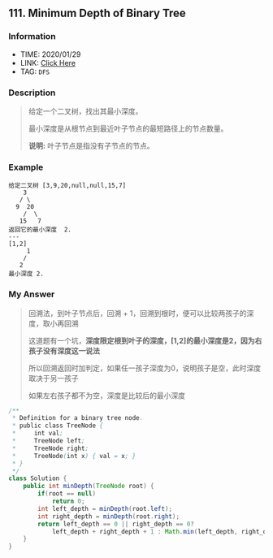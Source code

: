 ## 111. Minimum Depth of Binary Tree

### Information

* TIME: 2020/01/29
* LINK: [Click Here](https://leetcode-cn.com/problems/minimum-depth-of-binary-tree/)
* TAG: `DFS`

### Description

> 给定一个二叉树，找出其最小深度。
>
> 最小深度是从根节点到最近叶子节点的最短路径上的节点数量。
>
> **说明:** 叶子节点是指没有子节点的节点。

### Example

```text
给定二叉树 [3,9,20,null,null,15,7]
    3
   / \
  9  20
    /  \
   15   7
返回它的最小深度  2.
---
[1,2]
     1
    /
   2
最小深度 2.
```

### My Answer

> 回溯法，到叶子节点后，回溯 + 1，回溯到根时，便可以比较两孩子的深度，取小再回溯
>
> 这道题有一个坑，**深度限定根到叶子的深度，[1,2]的最小深度是2，因为右孩子没有深度这一说法**
>
> 所以回溯返回时加判定，如果任一孩子深度为0，说明孩子是空，此时深度取决于另一孩子
>
> 如果左右孩子都不为空，深度是比较后的最小深度

```java
/**
 * Definition for a binary tree node.
 * public class TreeNode {
 *     int val;
 *     TreeNode left;
 *     TreeNode right;
 *     TreeNode(int x) { val = x; }
 * }
 */
class Solution {
    public int minDepth(TreeNode root) {
        if(root == null)
            return 0;
        int left_depth = minDepth(root.left);
        int right_depth = minDepth(root.right);
        return left_depth == 0 || right_depth == 0? 
            left_depth + right_depth + 1 : Math.min(left_depth, right_depth) + 1;
    }
}
```
